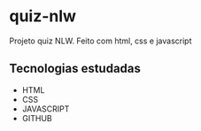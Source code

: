# quiz-nlw
Projeto quiz NLW. Feito com html, css e javascript


## Tecnologias estudadas

- HTML
- CSS
- JAVASCRIPT
- GITHUB